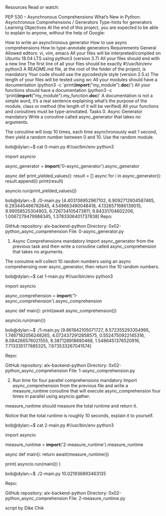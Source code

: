 Resources
Read or watch:

PEP 530 – Asynchronous Comprehensions
What’s New in Python: Asynchronous Comprehensions / Generators
Type-hints for generators
Learning Objectives
At the end of this project, you are expected to be able to explain to anyone, without the help of Google:

How to write an asynchronous generator
How to use async comprehensions
How to type-annotate generators
Requirements
General
Allowed editors: vi, vim, emacs
All your files will be interpreted/compiled on Ubuntu 18.04 LTS using python3 (version 3.7)
All your files should end with a new line
The first line of all your files should be exactly #!/usr/bin/env python3
A README.md file, at the root of the folder of the project, is mandatory
Your code should use the pycodestyle style (version 2.5.x)
The length of your files will be tested using wc
All your modules should have a documentation (python3 -c 'print(__import__("my_module").__doc__)')
All your functions should have a documentation (python3 -c 'print(__import__("my_module").my_function.__doc__)'
A documentation is not a simple word, it’s a real sentence explaining what’s the purpose of the module, class or method (the length of it will be verified)
All your functions and coroutines must be type-annotated.
Tasks
0. Async Generator
mandatory
Write a coroutine called async_generator that takes no arguments.

The coroutine will loop 10 times, each time asynchronously wait 1 second, then yield a random number between 0 and 10. Use the random module.

bob@dylan:~$ cat 0-main.py
#!/usr/bin/env python3

import asyncio

async_generator = __import__('0-async_generator').async_generator

async def print_yielded_values():
    result = []
    async for i in async_generator():
        result.append(i)
    print(result)

asyncio.run(print_yielded_values())

bob@dylan:~$ ./0-main.py
[4.403136952967102, 6.9092712604587465, 6.293445466782645, 4.549663490048418, 4.1326571686139015, 9.99058525304903, 6.726734105473811, 9.84331704602206, 1.0067279479988345, 1.3783306401737838]
Repo:

GitHub repository: alx-backend-python
Directory: 0x02-python_async_comprehension
File: 0-async_generator.py
   
1. Async Comprehensions
mandatory
Import async_generator from the previous task and then write a coroutine called async_comprehension that takes no arguments.

The coroutine will collect 10 random numbers using an async comprehensing over async_generator, then return the 10 random numbers.

bob@dylan:~$ cat 1-main.py
#!/usr/bin/env python3

import asyncio

async_comprehension = __import__('1-async_comprehension').async_comprehension


async def main():
    print(await async_comprehension())

asyncio.run(main())

bob@dylan:~$ ./1-main.py
[9.861842105071727, 8.572355293354995, 1.7467182056248265, 4.0724372912858575, 0.5524750922145316, 8.084266576021555, 8.387128918690468, 1.5486451376520916, 7.713335177885325, 7.673533267041574]

Repo:

GitHub repository: alx-backend-python
Directory: 0x02-python_async_comprehension
File: 1-async_comprehension.py
   
2. Run time for four parallel comprehensions
mandatory
Import async_comprehension from the previous file and write a measure_runtime coroutine that will execute async_comprehension four times in parallel using asyncio.gather.

measure_runtime should measure the total runtime and return it.

Notice that the total runtime is roughly 10 seconds, explain it to yourself.

bob@dylan:~$ cat 2-main.py
#!/usr/bin/env python3

import asyncio


measure_runtime = __import__('2-measure_runtime').measure_runtime


async def main():
    return await(measure_runtime())

print(
    asyncio.run(main())
)

bob@dylan:~$ ./2-main.py
10.021936893463135

Repo:

GitHub repository: alx-backend-python
Directory: 0x02-python_async_comprehension
File: 2-measure_runtime.py


script by Dike Chik
